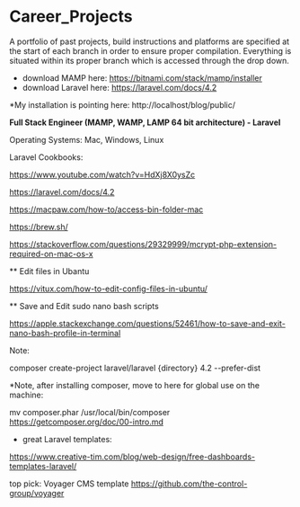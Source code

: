 # Career_Projects
A portfolio of past projects, build instructions and platforms are specified at the start of each branch in order to ensure proper compilation.  Everything is situated within its proper branch which is accessed through the drop down.   

* download MAMP here: https://bitnami.com/stack/mamp/installer
* download Laravel here: https://laravel.com/docs/4.2

*My installation is pointing here: http://localhost/blog/public/

<b>Full Stack Engineer (MAMP, WAMP, LAMP 64 bit architecture) - Laravel</b>

Operating Systems:
Mac, Windows, Linux

Laravel Cookbooks: 

https://www.youtube.com/watch?v=HdXj8X0ysZc

https://laravel.com/docs/4.2

https://macpaw.com/how-to/access-bin-folder-mac

https://brew.sh/

https://stackoverflow.com/questions/29329999/mcrypt-php-extension-required-on-mac-os-x

** Edit files in Ubantu

https://vitux.com/how-to-edit-config-files-in-ubuntu/

** Save and Edit sudo nano bash scripts

https://apple.stackexchange.com/questions/52461/how-to-save-and-exit-nano-bash-profile-in-terminal

Note: 

composer create-project laravel/laravel {directory} 4.2 --prefer-dist

*Note, after installing composer, move to here for global use on the machine: 

mv composer.phar /usr/local/bin/composer
https://getcomposer.org/doc/00-intro.md



* great Laravel templates:

https://www.creative-tim.com/blog/web-design/free-dashboards-templates-laravel/

top pick: Voyager CMS template
https://github.com/the-control-group/voyager
